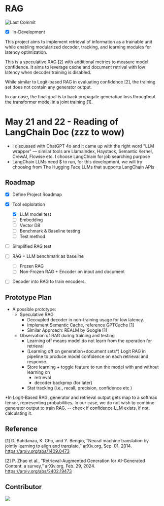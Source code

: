 # RAG 
![Last Commit](https://img.shields.io/github/last-commit/evalece/RAG)
- [x] In-Development 

This project aims to implement retrieval of information as a trainable unit while enabling modularized decoder, tracking, and learning modules for latency optimization. 
 
This is a speculative RAG [2] with additional metrics to measure model confidence. It aims to leverage cache and document retrival with low latency when decoder training is disabled. 

While similar to Logit-based RAG in evaluating confidence [2], the training set does not contain any generator output.

In our case, the final goal is to back propagate generation loss throughout the transformer model in a joint training [1].   


# May 21 and 22 - Reading of LangChain Doc (zzz to wow)
- I discussed with ChatGPT 4o and it came up with the right word "LLM wrapper" — similar tools are LlamaIndex, Haystack, Semantic Kernel, CrewAI, Flowise etc. I choose LangChiain for job searching purpose
- LangChain LLMs need $ to run, for this development, we will try choosing from The Hugging Face LLMs that supports LangChain APIs

<!-- ROADMAP -->
## Roadmap
- [x] Define Project Roadmap 
- [x] Tool exploration 
    - [x] LLM model test 
    - [ ] Embedding 
    - [ ] Vector DB
    - [ ] Benchmark & Baseline testing
    - [ ] Test method 
- [ ] Simplified RAG test
- [ ] RAG + LLM benchmark as baseline 
    - [ ] Frozen RAG
    - [ ] Non-Frozen RAG + Encoder on input and document 
- [ ] Decoder into RAG to train encoders. 


## Prototype Plan

- A possible prototype: 
    - Speculative RAG 
        - Decoupled decoder in non-training usage for low latency. 
        - Implement Semantic Cache, reference GPTCache [1] 
        - Similar Approach: REALM by Google [1]
    - Observation of RAG during training and testing 
        - Learning off means model do not learn from the operation for retrieval 
        -  (Learning off on generation+document sets*) Logit RAG in pipeline to produce model confidence on each retrieval and response. 
        - Store learning + toggle feature to run the model with and without learning on 
            - retrieval 
            - decoder backprop (for later) 
        - Stat tracking (i.e., recall, precision, confidence etc )
    
*In Logit-Based RAG, generator and retrieval output gets map to a softmax tensor, representing probabilities. In our case, we do not wish to combine generator output to train RAG. -- check if confidence LLM exists, if not, calculating it.


## Reference
  [1] D. Bahdanau, K. Cho, and Y. Bengio, “Neural machine translation by jointly learning to align and translate,” arXiv.org, Sep. 01, 2014. https://arxiv.org/abs/1409.0473

  [2] P. Zhao et al., “Retrieval-Augmented Generation for AI-Generated Content: a survey,” arXiv.org, Feb. 29, 2024. https://arxiv.org/abs/2402.19473
## Contributor

<a href="https://github.com/evalece/RAG/graphs/contributors">
  <img src="https://contrib.rocks/image?repo=evalece/RAG" />
</a>